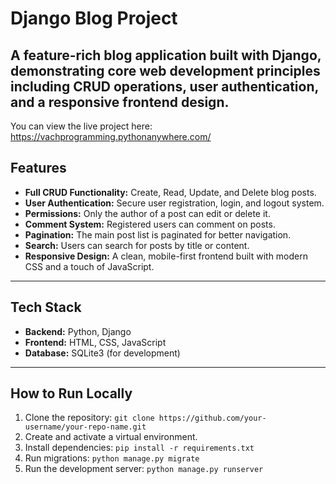 # Django Blog Project

A feature-rich blog application built with Django, demonstrating core web development principles including CRUD operations, user authentication, and a responsive frontend design.
---
You can view the live project here: https://vachprogramming.pythonanywhere.com/

## Features

- **Full CRUD Functionality:** Create, Read, Update, and Delete blog posts.
- **User Authentication:** Secure user registration, login, and logout system.
- **Permissions:** Only the author of a post can edit or delete it.
- **Comment System:** Registered users can comment on posts.
- **Pagination:** The main post list is paginated for better navigation.
- **Search:** Users can search for posts by title or content.
- **Responsive Design:** A clean, mobile-first frontend built with modern CSS and a touch of JavaScript.

---

## Tech Stack

- **Backend:** Python, Django
- **Frontend:** HTML, CSS, JavaScript
- **Database:** SQLite3 (for development)

---

## How to Run Locally

1.  Clone the repository: `git clone https://github.com/your-username/your-repo-name.git`
2.  Create and activate a virtual environment.
3.  Install dependencies: `pip install -r requirements.txt`
4.  Run migrations: `python manage.py migrate`
5.  Run the development server: `python manage.py runserver`
